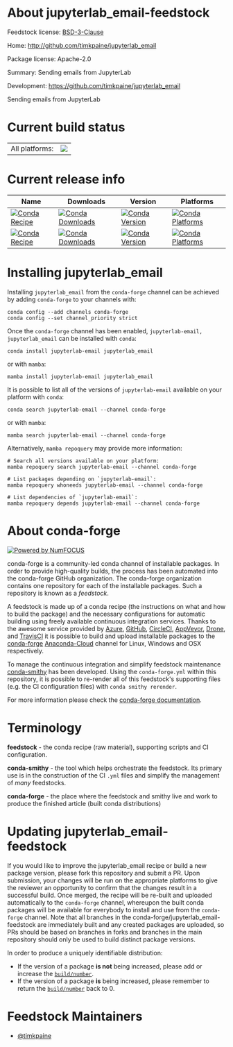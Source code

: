 About jupyterlab_email-feedstock
================================

Feedstock license: [BSD-3-Clause](https://github.com/conda-forge/jupyterlab_email-feedstock/blob/main/LICENSE.txt)

Home: http://github.com/timkpaine/jupyterlab_email

Package license: Apache-2.0

Summary: Sending emails from JupyterLab

Development: https://github.com/timkpaine/jupyterlab_email

Sending emails from JupyterLab


Current build status
====================


<table><tr><td>All platforms:</td>
    <td>
      <a href="https://dev.azure.com/conda-forge/feedstock-builds/_build/latest?definitionId=15983&branchName=main">
        <img src="https://dev.azure.com/conda-forge/feedstock-builds/_apis/build/status/jupyterlab_email-feedstock?branchName=main">
      </a>
    </td>
  </tr>
</table>

Current release info
====================

| Name | Downloads | Version | Platforms |
| --- | --- | --- | --- |
| [![Conda Recipe](https://img.shields.io/badge/recipe-jupyterlab--email-green.svg)](https://anaconda.org/conda-forge/jupyterlab-email) | [![Conda Downloads](https://img.shields.io/conda/dn/conda-forge/jupyterlab-email.svg)](https://anaconda.org/conda-forge/jupyterlab-email) | [![Conda Version](https://img.shields.io/conda/vn/conda-forge/jupyterlab-email.svg)](https://anaconda.org/conda-forge/jupyterlab-email) | [![Conda Platforms](https://img.shields.io/conda/pn/conda-forge/jupyterlab-email.svg)](https://anaconda.org/conda-forge/jupyterlab-email) |
| [![Conda Recipe](https://img.shields.io/badge/recipe-jupyterlab_email-green.svg)](https://anaconda.org/conda-forge/jupyterlab_email) | [![Conda Downloads](https://img.shields.io/conda/dn/conda-forge/jupyterlab_email.svg)](https://anaconda.org/conda-forge/jupyterlab_email) | [![Conda Version](https://img.shields.io/conda/vn/conda-forge/jupyterlab_email.svg)](https://anaconda.org/conda-forge/jupyterlab_email) | [![Conda Platforms](https://img.shields.io/conda/pn/conda-forge/jupyterlab_email.svg)](https://anaconda.org/conda-forge/jupyterlab_email) |

Installing jupyterlab_email
===========================

Installing `jupyterlab_email` from the `conda-forge` channel can be achieved by adding `conda-forge` to your channels with:

```
conda config --add channels conda-forge
conda config --set channel_priority strict
```

Once the `conda-forge` channel has been enabled, `jupyterlab-email, jupyterlab_email` can be installed with `conda`:

```
conda install jupyterlab-email jupyterlab_email
```

or with `mamba`:

```
mamba install jupyterlab-email jupyterlab_email
```

It is possible to list all of the versions of `jupyterlab-email` available on your platform with `conda`:

```
conda search jupyterlab-email --channel conda-forge
```

or with `mamba`:

```
mamba search jupyterlab-email --channel conda-forge
```

Alternatively, `mamba repoquery` may provide more information:

```
# Search all versions available on your platform:
mamba repoquery search jupyterlab-email --channel conda-forge

# List packages depending on `jupyterlab-email`:
mamba repoquery whoneeds jupyterlab-email --channel conda-forge

# List dependencies of `jupyterlab-email`:
mamba repoquery depends jupyterlab-email --channel conda-forge
```


About conda-forge
=================

[![Powered by
NumFOCUS](https://img.shields.io/badge/powered%20by-NumFOCUS-orange.svg?style=flat&colorA=E1523D&colorB=007D8A)](https://numfocus.org)

conda-forge is a community-led conda channel of installable packages.
In order to provide high-quality builds, the process has been automated into the
conda-forge GitHub organization. The conda-forge organization contains one repository
for each of the installable packages. Such a repository is known as a *feedstock*.

A feedstock is made up of a conda recipe (the instructions on what and how to build
the package) and the necessary configurations for automatic building using freely
available continuous integration services. Thanks to the awesome service provided by
[Azure](https://azure.microsoft.com/en-us/services/devops/), [GitHub](https://github.com/),
[CircleCI](https://circleci.com/), [AppVeyor](https://www.appveyor.com/),
[Drone](https://cloud.drone.io/welcome), and [TravisCI](https://travis-ci.com/)
it is possible to build and upload installable packages to the
[conda-forge](https://anaconda.org/conda-forge) [Anaconda-Cloud](https://anaconda.org/)
channel for Linux, Windows and OSX respectively.

To manage the continuous integration and simplify feedstock maintenance
[conda-smithy](https://github.com/conda-forge/conda-smithy) has been developed.
Using the ``conda-forge.yml`` within this repository, it is possible to re-render all of
this feedstock's supporting files (e.g. the CI configuration files) with ``conda smithy rerender``.

For more information please check the [conda-forge documentation](https://conda-forge.org/docs/).

Terminology
===========

**feedstock** - the conda recipe (raw material), supporting scripts and CI configuration.

**conda-smithy** - the tool which helps orchestrate the feedstock.
                   Its primary use is in the construction of the CI ``.yml`` files
                   and simplify the management of *many* feedstocks.

**conda-forge** - the place where the feedstock and smithy live and work to
                  produce the finished article (built conda distributions)


Updating jupyterlab_email-feedstock
===================================

If you would like to improve the jupyterlab_email recipe or build a new
package version, please fork this repository and submit a PR. Upon submission,
your changes will be run on the appropriate platforms to give the reviewer an
opportunity to confirm that the changes result in a successful build. Once
merged, the recipe will be re-built and uploaded automatically to the
`conda-forge` channel, whereupon the built conda packages will be available for
everybody to install and use from the `conda-forge` channel.
Note that all branches in the conda-forge/jupyterlab_email-feedstock are
immediately built and any created packages are uploaded, so PRs should be based
on branches in forks and branches in the main repository should only be used to
build distinct package versions.

In order to produce a uniquely identifiable distribution:
 * If the version of a package **is not** being increased, please add or increase
   the [``build/number``](https://docs.conda.io/projects/conda-build/en/latest/resources/define-metadata.html#build-number-and-string).
 * If the version of a package **is** being increased, please remember to return
   the [``build/number``](https://docs.conda.io/projects/conda-build/en/latest/resources/define-metadata.html#build-number-and-string)
   back to 0.

Feedstock Maintainers
=====================

* [@timkpaine](https://github.com/timkpaine/)

